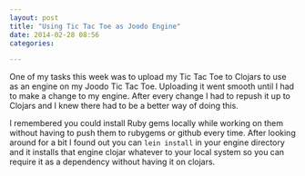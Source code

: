 ```yaml
---
layout: post
title: "Using Tic Tac Toe as Joodo Engine"
date: 2014-02-28 08:56
categories: 

---
```

One of my tasks this week was to upload my Tic Tac Toe to Clojars to use as an engine on my Joodo Tic Tac Toe.
Uploading it went smooth until I had to make a change to my engine. After every change I had to repush it up to Clojars and I knew there had to be a better way of doing this.

I remembered you could install Ruby gems locally while working on them without having to push them to rubygems or github every time. After looking around for a bit I found out you can `lein install` in your engine directory and it installs that engine clojar whatever to your local system so you can require it as a dependency without having it on clojars.